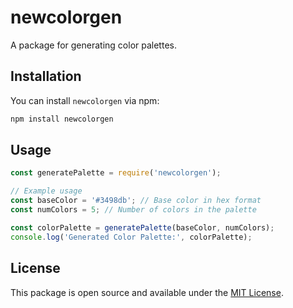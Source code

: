 
# newcolorgen

A package for generating color palettes.

## Installation

You can install `newcolorgen` via npm:

```bash
npm install newcolorgen
```

## Usage

```javascript
const generatePalette = require('newcolorgen');

// Example usage
const baseColor = '#3498db'; // Base color in hex format
const numColors = 5; // Number of colors in the palette

const colorPalette = generatePalette(baseColor, numColors);
console.log('Generated Color Palette:', colorPalette);
```

## License

This package is open source and available under the [MIT License](https://opensource.org/licenses/MIT).

